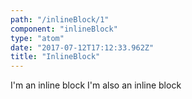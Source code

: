 ```yaml
---
path: "/inlineBlock/1"
component: "inlineBlock"
type: "atom"
date: "2017-07-12T17:12:33.962Z"
title: "InlineBlock"
---
```

<Box>
  <InlineBlock p={2} m={1}>
    I'm an inline block
  </InlineBlock>
  <InlineBlock p={2} m={1}>
    I'm also an inline block
  </InlineBlock>
</Box>